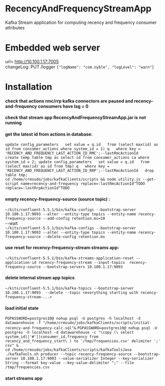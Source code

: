 # RecencyAndFrequencyStreamApp
Kafka Stream application for computing recency and frequency consumer attributes

# Embedded web server
url= http://10.100.1.17:7005  
changeLog: PUT /logger `{"logName": "com.nyble", "logLevel": "warn"}`


# Installation
 
#### check that actions rmc/rrp kafka connectors are paused and recency-and-frequency consumers have lag = 0 
 
#### check that stream app RecencyAndFrequencyStreamApp.jar is not running

#### get the latest id from actions in database:
`update config_parameters  
 set value = q.id  
 from (select max(id) as id from consumer_actions where system_id = 1) q  
 where key = 'RECENCY_AND_FREQUENCY_LAST_ACTION_ID_RMC';--lastRmcActionId`  
`create temp table tmp as select id from consumer_actions ca where system_id = 2;
 update config_parameters  
 set value = q.id  
 from (select max(id) as id from tmp) q  
 where key = 'RECENCY_AND_FREQUENCY_LAST_ACTION_ID_RRP';--lastRmcActionId  
 drop table tmp;`  
`cd /home/crmsudo/jobs/kafkaClients/scripts && node utility.js --get-script name=recency-and-frequency replace=:lastRmcActionId^TODO replace=:lastRrpActionId^TODO`

#### empty recency-frequency-source (source topic) : 
`~/kits/confluent-5.5.1/bin/kafka-configs --bootstrap-server 10.100.1.17:9093 --alter --entity-type topics --entity-name recency-frequency-source --add-config retention.ms=10`  
--wait  
`~/kits/confluent-5.5.1/bin/kafka-configs --bootstrap-server 10.100.1.17:9093 --alter --entity-type topics --entity-name recency-frequency-source --delete-config retention.ms`  

#### use reset for recency-frequency-stream streams app:
`~/kits/confluent-5.5.1/bin/kafka-streams-application-reset --application-id recency-frequency-stream --input-topics  recency-frequency-source --bootstrap-servers 10.100.1.17:9093`

#### delete internal stream app topics
`~/kits/confluent-5.5.1/bin/kafka-topics --bootstrap-server 10.100.1.17:9093  --delete --topic <everything starting with recency-frequency-stream-...>`

#### load initial state
`PGPASSWORD=postgres10@ nohup psql -U postgres -h localhost -d datawarehouse -f "/home/crmsudo/jobs/kafkaClients/scripts/initial-recency-and-frequency-calc.sql"&`
`PGPASSWORD=postgres10@ nohup psql -U postgres -h localhost -d datawarehouse -c "\copy (\
select system_id||'#'||consumer_id,frequency from recency_and_frequency_start\
) to '/tmp/frequencies.csv' delimiter ';' csv" &`  
`cd /home/crmsudo/jobs/kafkaClients/scripts/kafkaToolsJava`
`./kafkaTools.sh producer --topic recency-frequency-source --bootstrap-server 10.100.1.17:9093 --value-serializer Integer --key-serializer String --format key-value --key-value-delimiter ";" --file /tmp/frequencies.csv`

#### start streams app

